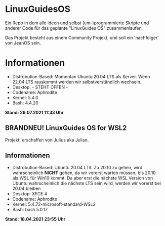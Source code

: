 # LinuxGuidesOS

Ein Repo in dem alle Ideen und selbst (um-)programmierte Skripte und anderer Code für das geplante "LinuxGuides OS" zusammenlaufen

Das Projekt besteht aus einem Community Projekt, und soll ein 'nachfolger' von JeanOS sein.  

# Informationen
- Distrobution-Based: Momentan Ubuntu 20.04 LTS als Server. Wenn 22.04 LTS rauskommt werden wir selbstverständlich wechseln.
- Desktop: - STEHT OFFEN -
- Codename: Aphrodite
- Kernel: 5.4.0
- Bash: 4.4.20  
  
**Stand: 29.07.2021 11:33 Uhr**


## BRANDNEU! LinuxGuides OS for WSL2

Projekt, erschaffen von Julius aka Julian.

## Informationen

- Distrobution-Based: Ubuntu 20.04 LTS. Zu 20.10 zu gehen, wird wahrscheinlich **NICHT** gehen, da wir vorerst warten müssen, bis 20.10 als WSL für Win10 kommt. Da aber erst die nächste WSL Version von Ubuntu wahrscheinlich die nächste LTS sein wird, werden wir vorerst bei 20.04 bleiben
- Desktop: XFCE 4
- Codename: Aphrodite
- Kernel: 5.4.72-microsoft-standard-WSL2
- Bash: bash 5.0.17

**Stand: 18.04.2021 23:55 Uhr**
